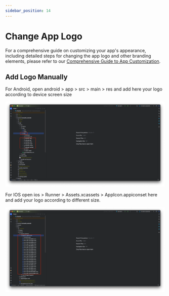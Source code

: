 ```yaml
---
sidebar_position: 14
---
```


# Change App Logo

For a comprehensive guide on customizing your app's appearance, including detailed steps for changing the app logo and other branding elements, please refer to our [Comprehensive Guide to App Customization](https://wrteam-in.github.io/common_app_doc/GeneralSettings/appicon).

## Add Logo Manually

For Android, open android > app > src > main > res and add here your logo according to device screen size

![Android App Icon](/images/app/androidAppIcon.png)

For IOS open ios > Runner > Assets.xcassets > AppIcon.appiconset here and add your logo according to different size.

![iOS App Icon](/images/app/iosAppIcon.png)
